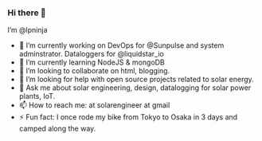 ### Hi there 👋
I’m @lpninja

- 🔭 I’m currently working on DevOps for @Sunpulse and system adminstrator. Dataloggers for @liquidstar_io
- 🌱 I’m currently learning NodeJS & mongoDB
- 👯 I’m looking to collaborate on html, blogging.
- 🤔 I’m looking for help with open source projects related to solar energy.
- 💬 Ask me about solar engineering, design, datalogging for solar power plants, IoT.
- 📫 How to reach me: at solarengineer at gmail
- ⚡ Fun fact: I once rode my bike from Tokyo to Osaka in 3 days and camped along the way.


